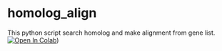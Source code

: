 # homolog_align
This python script search homolog and make alignment from gene list.
[![Open In Colab](https://colab.research.google.com/assets/colab-badge.svg)](https://colab.research.google.com/github/sou-06/homolog_align/blob/main/Colab_Blast_Python.ipynb))
